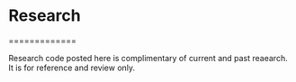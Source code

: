 # Research
=============

Research code posted here is complimentary of current and past reaearch.  It is for reference and review only.

